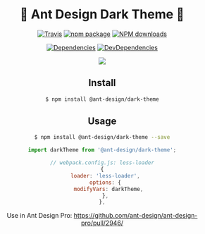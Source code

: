 <h1 align="center">🌚 Ant Design Dark Theme 🌚</h1>

<div align="center">

[![Travis](https://img.shields.io/travis/ant-design/ant-design-dark-theme/master.svg?style=flat-square)](https://travis-ci.org/ant-design/ant-design-dark-theme)
[![npm package](https://img.shields.io/npm/v/@ant-design/dark-theme.svg?style=flat-square)](https://www.npmjs.org/package/@ant-design/dark-theme)
[![NPM downloads](http://img.shields.io/npm/dm/@ant-design/dark-theme.svg?style=flat-square)](http://npmjs.com/@ant-design/dark-theme)

[![Dependencies](https://img.shields.io/david/ant-design/ant-design-dark-theme.svg?style=flat-square)](https://david-dm.org/ant-design/ant-design-dark-theme)
[![DevDependencies](https://img.shields.io/david/dev/ant-design/ant-design-dark-theme.svg?style=flat-square)](https://david-dm.org/ant-design/ant-design-dark-theme?type=dev)

![](https://user-images.githubusercontent.com/8468372/49068242-29b0c400-f261-11e8-9ade-02f9716b06b9.png)

## Install

```bash
$ npm install @ant-design/dark-theme
```

## Usage

```bash
$ npm install @ant-design/dark-theme --save
```

```js
import darkTheme from '@ant-design/dark-theme';

// webpack.config.js: less-loader
{
  loader: 'less-loader',
  options: {
    modifyVars: darkTheme,
  },
},
```

Use in Ant Design Pro: https://github.com/ant-design/ant-design-pro/pull/2946/
